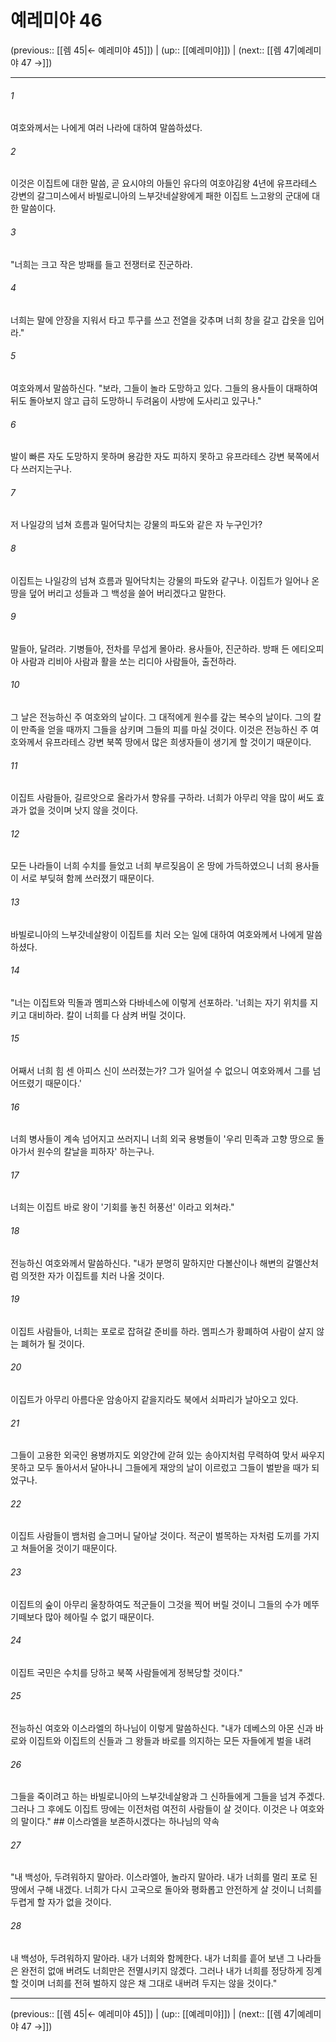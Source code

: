 # 예레미야 46

(previous:: [[렘 45|← 예레미야 45]]) | (up:: [[예레미야]]) | (next:: [[렘 47|예레미야 47 →]])

***




###### 1 

여호와께서는 나에게 여러 나라에 대하여 말씀하셨다. 



###### 2 

이것은 이집트에 대한 말씀, 곧 요시야의 아들인 유다의 여호야김왕 4년에 유프라테스 강변의 갈그미스에서 바빌로니아의 느부갓네살왕에게 패한 이집트 느고왕의 군대에 대한 말씀이다. 



###### 3 

"너희는 크고 작은 방패를 들고 전쟁터로 진군하라. 



###### 4 

너희는 말에 안장을 지워서 타고 투구를 쓰고 전열을 갖추며 너희 창을 갈고 갑옷을 입어라." 



###### 5 

여호와께서 말씀하신다. "보라, 그들이 놀라 도망하고 있다. 그들의 용사들이 대패하여 뒤도 돌아보지 않고 급히 도망하니 두려움이 사방에 도사리고 있구나." 



###### 6 

발이 빠른 자도 도망하지 못하며 용감한 자도 피하지 못하고 유프라테스 강변 북쪽에서 다 쓰러지는구나. 



###### 7 

저 나일강의 넘쳐 흐름과 밀어닥치는 강물의 파도와 같은 자 누구인가? 



###### 8 

이집트는 나일강의 넘쳐 흐름과 밀어닥치는 강물의 파도와 같구나. 이집트가 일어나 온 땅을 덮어 버리고 성들과 그 백성을 쓸어 버리겠다고 말한다. 



###### 9 

말들아, 달려라. 기병들아, 전차를 무섭게 몰아라. 용사들아, 진군하라. 방패 든 에티오피아 사람과 리비아 사람과 활을 쏘는 리디아 사람들아, 출전하라. 



###### 10 

그 날은 전능하신 주 여호와의 날이다. 그 대적에게 원수를 갚는 복수의 날이다. 그의 칼이 만족을 얻을 때까지 그들을 삼키며 그들의 피를 마실 것이다. 이것은 전능하신 주 여호와께서 유프라테스 강변 북쪽 땅에서 많은 희생자들이 생기게 할 것이기 때문이다. 



###### 11 

이집트 사람들아, 길르앗으로 올라가서 향유를 구하라. 너희가 아무리 약을 많이 써도 효과가 없을 것이며 낫지 않을 것이다. 



###### 12 

모든 나라들이 너희 수치를 들었고 너희 부르짖음이 온 땅에 가득하였으니 너희 용사들이 서로 부딪혀 함께 쓰러졌기 때문이다. 



###### 13 

바빌로니아의 느부갓네살왕이 이집트를 치러 오는 일에 대하여 여호와께서 나에게 말씀하셨다. 



###### 14 

"너는 이집트와 믹돌과 멤피스와 다바네스에 이렇게 선포하라. '너희는 자기 위치를 지키고 대비하라. 칼이 너희를 다 삼켜 버릴 것이다. 



###### 15 

어째서 너희 힘 센 아피스 신이 쓰러졌는가? 그가 일어설 수 없으니 여호와께서 그를 넘어뜨렸기 때문이다.' 



###### 16 

너희 병사들이 계속 넘어지고 쓰러지니 너희 외국 용병들이 '우리 민족과 고향 땅으로 돌아가서 원수의 칼날을 피하자' 하는구나. 



###### 17 

너희는 이집트 바로 왕이 '기회를 놓친 허풍선' 이라고 외쳐라." 



###### 18 

전능하신 여호와께서 말씀하신다. "내가 분명히 말하지만 다볼산이나 해변의 갈멜산처럼 의젓한 자가 이집트를 치러 나올 것이다. 



###### 19 

이집트 사람들아, 너희는 포로로 잡혀갈 준비를 하라. 멤피스가 황폐하여 사람이 살지 않는 폐허가 될 것이다. 



###### 20 

이집트가 아무리 아름다운 암송아지 같을지라도 북에서 쇠파리가 날아오고 있다. 



###### 21 

그들이 고용한 외국인 용병까지도 외양간에 갇혀 있는 송아지처럼 무력하여 맞서 싸우지 못하고 모두 돌아서서 달아나니 그들에게 재앙의 날이 이르렀고 그들이 벌받을 때가 되었구나. 



###### 22 

이집트 사람들이 뱀처럼 슬그머니 달아날 것이다. 적군이 벌목하는 자처럼 도끼를 가지고 쳐들어올 것이기 때문이다. 



###### 23 

이집트의 숲이 아무리 울창하여도 적군들이 그것을 찍어 버릴 것이니 그들의 수가 메뚜기떼보다 많아 헤아릴 수 없기 때문이다. 



###### 24 

이집트 국민은 수치를 당하고 북쪽 사람들에게 정복당할 것이다." 



###### 25 

전능하신 여호와 이스라엘의 하나님이 이렇게 말씀하신다. "내가 데베스의 아몬 신과 바로와 이집트와 이집트의 신들과 그 왕들과 바로를 의지하는 모든 자들에게 벌을 내려 



###### 26 

그들을 죽이려고 하는 바빌로니아의 느부갓네살왕과 그 신하들에게 그들을 넘겨 주겠다. 그러나 그 후에도 이집트 땅에는 이전처럼 여전히 사람들이 살 것이다. 이것은 나 여호와의 말이다." ## 이스라엘을 보존하시겠다는 하나님의 약속 



###### 27 

"내 백성아, 두려워하지 말아라. 이스라엘아, 놀라지 말아라. 내가 너희를 멀리 포로 된 땅에서 구해 내겠다. 너희가 다시 고국으로 돌아와 평화롭고 안전하게 살 것이니 너희를 두렵게 할 자가 없을 것이다. 



###### 28 

내 백성아, 두려워하지 말아라. 내가 너희와 함께한다. 내가 너희를 흩어 보낸 그 나라들은 완전히 없애 버려도 너희만은 전멸시키지 않겠다. 그러나 내가 너희를 정당하게 징계할 것이며 너희를 전혀 벌하지 않은 채 그대로 내버려 두지는 않을 것이다."

***

(previous:: [[렘 45|← 예레미야 45]]) | (up:: [[예레미야]]) | (next:: [[렘 47|예레미야 47 →]])
